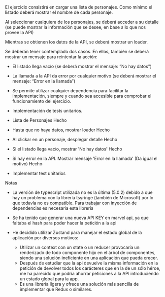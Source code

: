 El ejercicio consistirá en cargar una lista de personajes. Como mínimo el listado deberá mostrar el nombre de cada personaje.

Al seleccionar cualquiera de los personajes, se deberá acceder a su detalle (se puede mostrar la información que se desee, en base a lo que
nos provee la API)

Mientras se obtienen los datos de la API, se deberá mostrar un loader.

Se deberán tener contemplado dos casos. En ellos, también se deberá mostrar un mensaje para reintentar la acción:

- El listado llega vacío (se deberá mostrar el mensaje: “No hay datos”)
- La llamada a la API da error por cualquier motivo (se deberá mostrar el mensaje: “Error en la llamada”)
- Se permite utilizar cualquier dependencia para facilitar la implementación, siempre y cuando sea accesible para comprobar el funcionamiento del ejercicio.
- Implementación de tests unitarios.


- Lista de Personajes Hecho
- Hasta que no haya datos, mostrar loader Hecho
- Al clickar en un personaje, desplegar detalle Hecho
- Si el listado llega vacío, mostrar 'No hay datos' Hecho
- Si hay error en la API. Mostrar mensaje 'Error en la llamada' (Da igual el motivo) Hecho
- Implementar test unitarios

Notas
- La versión de typescript utilizada no es la última (5.0.2) debido a que hay un problema con la librería tsyringe (también de Microsoft) por lo que todavía no es compatible. Para trabajar con inyección de dependencias es necesaria esta librería

- Se ha tenido que generar una nueva API KEY en marvel api, ya que faltaba el hash para poder hacer la petición a la api

- He decidido utilizar Zustand para manejar el estado global de la aplicación por diversos motivos:
    - Utilizar un context con un state o un reducer provocaría un renderizado de todo componente hijo en el árbol de componentes, siendo una solución ineficiente en una aplicación que pueda crecer.
    - Después de estudiar que la api devuelve la misma información en la petición de devolver todos los carácteres que en la de un sólo héroe, me ha parecido que podría ahorrar peticiones a la API introduciendo un estado global para la app.
    - Es una librería ligera y ofrece una solución más sencilla de implementar que Redux o similares.